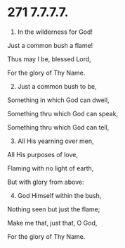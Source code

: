 # 271 7.7.7.7.

1.  In the wilderness for God!

Just a common bush a flame!

Thus may I be, blessed Lord,

For the glory of Thy Name.

2.  Just a common bush to be,

Something in which God can dwell,

Something thru which God can speak,

Something thru which God can tell,

3.  All His yearning over men,

All His purposes of love,

Flaming with no light of earth,

But with glory from above:

4.  God Himself within the bush,

Nothing seen but just the flame;

Make me that, just that, O God,

For the glory of Thy Name.


